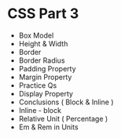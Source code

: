 <h1>CSS Part 3</h1>
<ul>
  <li>Box Model</li>
  <li>Height & Width</li>
  <li>Border</li>
  <li>Border Radius</li>
  <li>Padding Property</li>
  <li>Margin Property</li>
  <li>Practice Qs</li>
  <li>Display Property</li>
  <li>Conclusions ( Block & Inline )</li>
  <li>Inline - block</li>
  <li>Relative Unit ( Percentage )</li>
  <li>Em & Rem in Units</li>
</ul>
